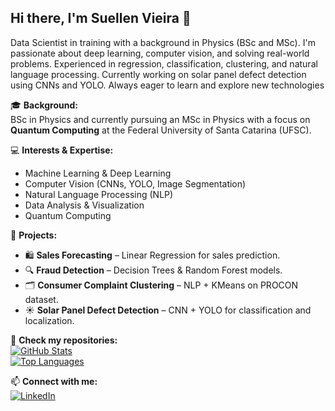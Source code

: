 ## Hi there, I'm Suellen Vieira 👋

Data Scientist in training with a background in Physics (BSc and MSc). I'm passionate about deep learning, computer vision, and solving real-world problems. Experienced in regression, classification, clustering, and natural language processing. Currently working on solar panel defect detection using CNNs and YOLO. Always eager to learn and explore new technologies

🎓 **Background:**  
BSc in Physics and currently pursuing an MSc in Physics with a focus on **Quantum Computing** at the Federal University of Santa Catarina (UFSC).

💻 **Interests & Expertise:**  
- Machine Learning & Deep Learning  
- Computer Vision (CNNs, YOLO, Image Segmentation)  
- Natural Language Processing (NLP)  
- Data Analysis & Visualization  
- Quantum Computing

🚀 **Projects:**  
- 🛍️ **Sales Forecasting** – Linear Regression for sales prediction.  
- 🔍 **Fraud Detection** – Decision Trees & Random Forest models.  
- 🗂️ **Consumer Complaint Clustering** – NLP + KMeans on PROCON dataset.  
- ☀️ **Solar Panel Defect Detection** – CNN + YOLO for classification and localization.

📂 **Check my repositories:**  
[![GitHub Stats](https://github-readme-stats.vercel.app/api?username=suellen-vieira&show_icons=true&theme=radical)](https://github.com/suellen-vieira)  
[![Top Languages](https://github-readme-stats.vercel.app/api/top-langs/?username=suellen-vieira&layout=compact&theme=radical)](https://github.com/suellen-vieira)

📫 **Connect with me:**  
[![LinkedIn](https://img.shields.io/badge/LinkedIn-0077B5?style=for-the-badge&logo=linkedin&logoColor=white)](https://www.linkedin.com/in/suellenvieiradasilva/)
